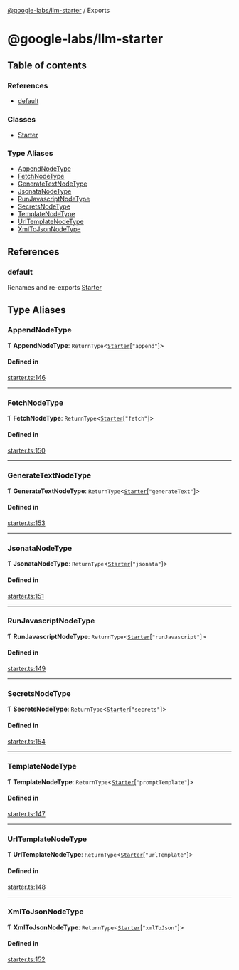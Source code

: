 [@google-labs/llm-starter](README.md) / Exports

# @google-labs/llm-starter

## Table of contents

### References

- [default](modules.md#default)

### Classes

- [Starter](classes/Starter.md)

### Type Aliases

- [AppendNodeType](modules.md#appendnodetype)
- [FetchNodeType](modules.md#fetchnodetype)
- [GenerateTextNodeType](modules.md#generatetextnodetype)
- [JsonataNodeType](modules.md#jsonatanodetype)
- [RunJavascriptNodeType](modules.md#runjavascriptnodetype)
- [SecretsNodeType](modules.md#secretsnodetype)
- [TemplateNodeType](modules.md#templatenodetype)
- [UrlTemplateNodeType](modules.md#urltemplatenodetype)
- [XmlToJsonNodeType](modules.md#xmltojsonnodetype)

## References

### default

Renames and re-exports [Starter](classes/Starter.md)

## Type Aliases

### AppendNodeType

Ƭ **AppendNodeType**: `ReturnType`<[`Starter`](classes/Starter.md)[``"append"``]\>

#### Defined in

[starter.ts:146](https://github.com/Chizobaonorh/labs-prototypes/blob/04a82b3/seeds/llm-starter/src/starter.ts#L146)

___

### FetchNodeType

Ƭ **FetchNodeType**: `ReturnType`<[`Starter`](classes/Starter.md)[``"fetch"``]\>

#### Defined in

[starter.ts:150](https://github.com/Chizobaonorh/labs-prototypes/blob/04a82b3/seeds/llm-starter/src/starter.ts#L150)

___

### GenerateTextNodeType

Ƭ **GenerateTextNodeType**: `ReturnType`<[`Starter`](classes/Starter.md)[``"generateText"``]\>

#### Defined in

[starter.ts:153](https://github.com/Chizobaonorh/labs-prototypes/blob/04a82b3/seeds/llm-starter/src/starter.ts#L153)

___

### JsonataNodeType

Ƭ **JsonataNodeType**: `ReturnType`<[`Starter`](classes/Starter.md)[``"jsonata"``]\>

#### Defined in

[starter.ts:151](https://github.com/Chizobaonorh/labs-prototypes/blob/04a82b3/seeds/llm-starter/src/starter.ts#L151)

___

### RunJavascriptNodeType

Ƭ **RunJavascriptNodeType**: `ReturnType`<[`Starter`](classes/Starter.md)[``"runJavascript"``]\>

#### Defined in

[starter.ts:149](https://github.com/Chizobaonorh/labs-prototypes/blob/04a82b3/seeds/llm-starter/src/starter.ts#L149)

___

### SecretsNodeType

Ƭ **SecretsNodeType**: `ReturnType`<[`Starter`](classes/Starter.md)[``"secrets"``]\>

#### Defined in

[starter.ts:154](https://github.com/Chizobaonorh/labs-prototypes/blob/04a82b3/seeds/llm-starter/src/starter.ts#L154)

___

### TemplateNodeType

Ƭ **TemplateNodeType**: `ReturnType`<[`Starter`](classes/Starter.md)[``"promptTemplate"``]\>

#### Defined in

[starter.ts:147](https://github.com/Chizobaonorh/labs-prototypes/blob/04a82b3/seeds/llm-starter/src/starter.ts#L147)

___

### UrlTemplateNodeType

Ƭ **UrlTemplateNodeType**: `ReturnType`<[`Starter`](classes/Starter.md)[``"urlTemplate"``]\>

#### Defined in

[starter.ts:148](https://github.com/Chizobaonorh/labs-prototypes/blob/04a82b3/seeds/llm-starter/src/starter.ts#L148)

___

### XmlToJsonNodeType

Ƭ **XmlToJsonNodeType**: `ReturnType`<[`Starter`](classes/Starter.md)[``"xmlToJson"``]\>

#### Defined in

[starter.ts:152](https://github.com/Chizobaonorh/labs-prototypes/blob/04a82b3/seeds/llm-starter/src/starter.ts#L152)
